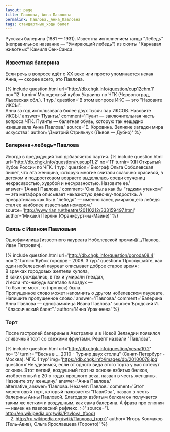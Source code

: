 ```yaml
---
layout: page
title: Павлова, Анна Павловна
permalink: Павлова,_Анна_Павловна
tags: стандартные_ходы балет
---
```

Русская балерина (1881 — 1931). Известна исполнением танца "Лебедь" (неправильное название — "Умирающий лебедь") из сюиты "Карнавал животных" Камиля Сен-Санса.

### Известная балерина 

Если речь в вопросе идёт о ХХ веке или просто упоминается некая Анна, — скорее всего, это Павлова.

{% include question.html
url='http://db.chgk.info/question/cup12chm.1'
no='12'
turnir='Молодежный кубок Украины по ЧГК (Червоноград, Львовская обл.). 1 тур.'
question='В этом вопросе ИКС — это "Назовите ИКСЫ". 
    <br>Анна за год использовала более двух тысяч пар ИКСОВ. Назовите ИКСЫ.'
answer='Пуанты.'
comment='Пуант — заключительная часть вопроса ЧГК. Пуанты — балетная обувь, которую так нещадно изнашивала Анна Павлова.'
source='Е. Коровина. Великие загадки мира искусства.'
author='Дмитрий Стрильчук (Львов — Дубно)'
 %}

### Балерина+лебедь=Павлова 

Иногда в предыдущий тип добавляется партия.
{% include question.html
url='http://db.chgk.info/question/ruscup11.2'
no='11'
turnir='XIII Открытый Кубок России по ЧГК. 1 тур.'
question='Биограф Ольга Соболевская пишет, что эта женщина, которую многие считали сказочно красивой, в детском и подростковом возрасте выделялась среди соучениц некрасивостью, худобой и несуразностью. Назовите ее.'
answer='[Анна] Павлова.'
comment='Она была как бы "гадким утенком" — эта метафора описывает неказистую девочку-подростка. А превратилась как бы в "лебедя" — именно танец умирающего лебедя стал ее наиболее известным номером.'
source='http://www.rian.ru/theatre/20110212/333159497.html'
author='Михаил Перлин (Франкфурт-на-Майне)'
 %}

### Связь с Иваном Павловым 
Однофамилица [известного лауреата Нобелевской премии](../Павлов, Иван Петрович).

{% include question.html
url='http://db.chgk.info/question/goroda08.4'
no='2'
turnir='Кубок городов - 2008. 3 тур.'
question='Прослушайте, как один нобелевский лауреат описывает доброе старое время: 
    <br>В зрачках городовых желтели купола, 
     <br>В каких рождались, в тех и умирали гнездах, 
     <br>И если что-нибудь взлетало в воздух — 
     <br>То был не мост, то (пропуск) была. 
     <br>Пропущенное слово может напомнить о другом нобелевском лауреате. Напишите пропущенное слово.'
answer='Павлова.'
comment='Балерина Анна Павлова — однофамилица Ивана Павлова.'
source='Бродский И. "Классический балет".'
author='Инна Уракчеева'
 %}

### Торт 
После гастролей балерины в Австралии и в Новой Зеландии появился сливочный торт со свежими фруктами. Рецепт назвали "Павлóва".

{% include question.html
url='http://db.chgk.info/question/vesna10.2'
no='3'
turnir='"Весна в ... 2010 - Турнир двух столиц" (Санкт-Петербург - Москва). ЧГК.  1 тур'
img='https://db.chgk.info/images/db/20100078.jpg'
question='Не удивимся, если от одного вида этого торта у вас потекут слюнки. Этот легкий, воздушный торт на основе взбитых белков, изобретенный в 20-х годах прошлого века, назван в честь женщины. Назовите эту женщину.'
answer='Анна Павлова.'
alternative_answer='Павлова. Незачет: Павлов.'
comment='Этот меренговый торт, который называется "ПавлОва", назван в честь балерины Анны Павловой. Благодаря взбитым белкам он получается таким же легким и воздушным, как сама балерина. А фраза про слюнки — намек на павловский рефлекс. :-)'
source='1. http://en.wikipedia.org/wiki/Pavlova_(food)<br>    2. http://ru.wikipedia.org/wiki/Павлова_(торт)'
author='Игорь Колмаков (Тель-Авив), Ольга Ярославцева (Торонто)'
 %}

 